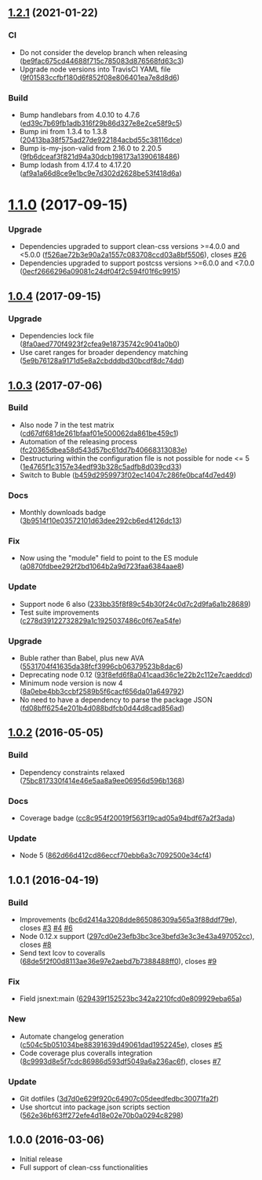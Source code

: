 <a name="1.2.1"></a>
## [1.2.1](https://github.com/leodido/postcss-clean/compare/v1.1.0...v1.2.1) (2021-01-22)


### CI

* Do not consider the develop branch when releasing ([be9fac675cd44688f715c785083d876568fd63c3](https://github.com/leodido/postcss-clean/commit/be9fac675cd44688f715c785083d876568fd63c3))
* Upgrade node versions into TravisCI YAML file ([9f01583ccfbf180d6f852f08e806401ea7e8d8d6](https://github.com/leodido/postcss-clean/commit/9f01583ccfbf180d6f852f08e806401ea7e8d8d6))

### Build

* Bump handlebars from 4.0.10 to 4.7.6 ([ed39c7b69fb1adb316f29b86d327e8e2ce58f9c5](https://github.com/leodido/postcss-clean/commit/ed39c7b69fb1adb316f29b86d327e8e2ce58f9c5))
* Bump ini from 1.3.4 to 1.3.8 ([20413ba38f575ad27de922184acbd55c38116dce](https://github.com/leodido/postcss-clean/commit/20413ba38f575ad27de922184acbd55c38116dce))
* Bump is-my-json-valid from 2.16.0 to 2.20.5 ([9fb6dceaf3f821d94a30dcb198173a1390618486](https://github.com/leodido/postcss-clean/commit/9fb6dceaf3f821d94a30dcb198173a1390618486))
* Bump lodash from 4.17.4 to 4.17.20 ([af9a1a66d8ce9e1bc9e7d302d2628be53f418d6a](https://github.com/leodido/postcss-clean/commit/af9a1a66d8ce9e1bc9e7d302d2628be53f418d6a))



<a name="1.1.0"></a>
# [1.1.0](https://github.com/leodido/postcss-clean/compare/v1.0.4...v1.1.0) (2017-09-15)


### Upgrade

* Dependencies upgraded to support clean-css versions >=4.0.0 and <5.0.0  ([f526ae72b3e90a2a1557c083708ccd03a8bf5506](https://github.com/leodido/postcss-clean/commit/f526ae72b3e90a2a1557c083708ccd03a8bf5506)), closes [#26](https://github.com/leodido/postcss-clean/issues/26)
* Dependencies upgraded to support postcss versions >=6.0.0 and <7.0.0 ([0ecf2666296a09081c24df04f2c594f01f6c9915](https://github.com/leodido/postcss-clean/commit/0ecf2666296a09081c24df04f2c594f01f6c9915))



<a name="1.0.4"></a>
## [1.0.4](https://github.com/leodido/postcss-clean/compare/v1.0.3...v1.0.4) (2017-09-15)


### Upgrade

* Dependencies lock file ([8fa0aed770f4923f2cfea9e18735742c9041a0b0](https://github.com/leodido/postcss-clean/commit/8fa0aed770f4923f2cfea9e18735742c9041a0b0))
* Use caret ranges for broader dependency matching ([5e9b76128a9171d5e8a2cbdddbd30bcdf8dc74dd](https://github.com/leodido/postcss-clean/commit/5e9b76128a9171d5e8a2cbdddbd30bcdf8dc74dd))



<a name="1.0.3"></a>
## [1.0.3](https://github.com/leodido/postcss-clean/compare/v1.0.2...v1.0.3) (2017-07-06)


### Build

* Also node 7 in the test matrix ([cd67df681de261bfaaf01e500062da861be459c1](https://github.com/leodido/postcss-clean/commit/cd67df681de261bfaaf01e500062da861be459c1))
* Automation of the releasing process ([fc20365dbea58d543d57bc61dd7b40668313083e](https://github.com/leodido/postcss-clean/commit/fc20365dbea58d543d57bc61dd7b40668313083e))
* Destructuring within the configuration file is not possible for node <= 5 ([1e4765f1c3157e34edf93b328c5adfb8d039cd33](https://github.com/leodido/postcss-clean/commit/1e4765f1c3157e34edf93b328c5adfb8d039cd33))
* Switch to Buble ([b459d2959973f02ec14047c286fe0bcaf4d7ed49](https://github.com/leodido/postcss-clean/commit/b459d2959973f02ec14047c286fe0bcaf4d7ed49))

### Docs

* Monthly downloads badge ([3b9514f10e03572101d63dee292cb6ed4126dc13](https://github.com/leodido/postcss-clean/commit/3b9514f10e03572101d63dee292cb6ed4126dc13))

### Fix

* Now using the "module" field to point to the ES module ([a0870fdbee292f2bd1064b2a9d723faa6384aae8](https://github.com/leodido/postcss-clean/commit/a0870fdbee292f2bd1064b2a9d723faa6384aae8))

### Update

* Support node 6 also ([233bb35f8f89c54b30f24c0d7c2d9fa6a1b28689](https://github.com/leodido/postcss-clean/commit/233bb35f8f89c54b30f24c0d7c2d9fa6a1b28689))
* Test suite improvements ([c278d39122732829a1c1925037486c0f67ea54fe](https://github.com/leodido/postcss-clean/commit/c278d39122732829a1c1925037486c0f67ea54fe))

### Upgrade

* Buble rather than Babel, plus new AVA ([5531704f41635da38fcf3996cb06379523b8dac6](https://github.com/leodido/postcss-clean/commit/5531704f41635da38fcf3996cb06379523b8dac6))
* Deprecating node 0.12 ([93f8efd6f8a041caad36c1e22b2c112e7caeddcd](https://github.com/leodido/postcss-clean/commit/93f8efd6f8a041caad36c1e22b2c112e7caeddcd))
* Minimum node version is now 4 ([8a0ebe4bb3ccbf2589b5f6cacf656da01a649792](https://github.com/leodido/postcss-clean/commit/8a0ebe4bb3ccbf2589b5f6cacf656da01a649792))
* No need to have a dependency to parse the package JSON ([fd08bff6254e201b4d088bdfcb0d44d8cad856ad](https://github.com/leodido/postcss-clean/commit/fd08bff6254e201b4d088bdfcb0d44d8cad856ad))



<a name="1.0.2"></a>
## [1.0.2](https://github.com/leodido/postcss-clean/compare/v1.0.1...v1.0.2) (2016-05-05)


### Build

* Dependency constraints relaxed ([75bc817330f414e46e5aa8a9ee06956d596b1368](https://github.com/leodido/postcss-clean/commit/75bc817330f414e46e5aa8a9ee06956d596b1368))

### Docs

* Coverage badge ([cc8c954f20019f563f19cad05a94bdf67a2f3ada](https://github.com/leodido/postcss-clean/commit/cc8c954f20019f563f19cad05a94bdf67a2f3ada))

### Update

* Node 5  ([862d66d412cd86eccf70ebb6a3c7092500e34cf4](https://github.com/leodido/postcss-clean/commit/862d66d412cd86eccf70ebb6a3c7092500e34cf4))



<a name="1.0.1"></a>
## 1.0.1 (2016-04-19)


### Build

* Improvements  ([bc6d2414a3208dde865086309a565a3f88ddf79e](https://github.com/leodido/postcss-clean/commit/bc6d2414a3208dde865086309a565a3f88ddf79e)), closes [#3](https://github.com/leodido/postcss-clean/issues/3) [#4](https://github.com/leodido/postcss-clean/issues/4) [#6](https://github.com/leodido/postcss-clean/issues/6)
* Node 0.12.x support  ([297cd0e23efb3bc3ce3befd3e3c3e43a497052cc](https://github.com/leodido/postcss-clean/commit/297cd0e23efb3bc3ce3befd3e3c3e43a497052cc)), closes [#8](https://github.com/leodido/postcss-clean/issues/8)
* Send text lcov to coveralls  ([68de5f2f00d8113ae36e97e2aebd7b7388488ff0](https://github.com/leodido/postcss-clean/commit/68de5f2f00d8113ae36e97e2aebd7b7388488ff0)), closes [#9](https://github.com/leodido/postcss-clean/issues/9)

### Fix

* Field jsnext:main ([629439f152523bc342a2210fcd0e809929eba65a](https://github.com/leodido/postcss-clean/commit/629439f152523bc342a2210fcd0e809929eba65a))

### New

* Automate changelog generation  ([c504c5b051034be88391639d49061dad1952245e](https://github.com/leodido/postcss-clean/commit/c504c5b051034be88391639d49061dad1952245e)), closes [#5](https://github.com/leodido/postcss-clean/issues/5)
* Code coverage plus coveralls integration  ([8c9993d8e5f7cdc86986d593df5049a6a236ac6f](https://github.com/leodido/postcss-clean/commit/8c9993d8e5f7cdc86986d593df5049a6a236ac6f)), closes [#7](https://github.com/leodido/postcss-clean/issues/7)

### Update

* Git dotfiles ([3d7d0e629f920c64907c05deedfedbc30071fa2f](https://github.com/leodido/postcss-clean/commit/3d7d0e629f920c64907c05deedfedbc30071fa2f))
* Use shortcut into package.json scripts section ([562e36bf63ff272efe4d18e02e70b0a0294c8298](https://github.com/leodido/postcss-clean/commit/562e36bf63ff272efe4d18e02e70b0a0294c8298))



<a name="1.0.0"></a>
## 1.0.0 (2016-03-06)

* Initial release
* Full support of clean-css functionalities
